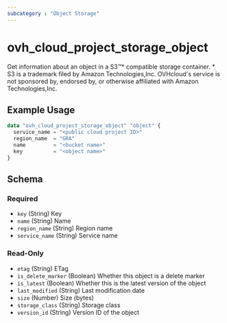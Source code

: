 ```yaml
---
subcategory : "Object Storage"
---
```


# ovh_cloud_project_storage_object

Get information about an object in a S3™* compatible storage container.
\* S3 is a trademark filed by Amazon Technologies,Inc. OVHcloud's service is not sponsored by, endorsed by, or otherwise affiliated with Amazon Technologies,Inc.

## Example Usage

```terraform
data "ovh_cloud_project_storage_object" "object" {
  service_name = "<public cloud project ID>"
  region_name  = "GRA"
  name         = "<bucket name>"
  key          = "<object name>"
}
```

<!-- schema generated by tfplugindocs -->
## Schema

### Required

- `key` (String) Key
- `name` (String) Name
- `region_name` (String) Region name
- `service_name` (String) Service name

### Read-Only

- `etag` (String) ETag
- `is_delete_marker` (Boolean) Whether this object is a delete marker
- `is_latest` (Boolean) Whether this is the latest version of the object
- `last_modified` (String) Last modification date
- `size` (Number) Size (bytes)
- `storage_class` (String) Storage class
- `version_id` (String) Version ID of the object
